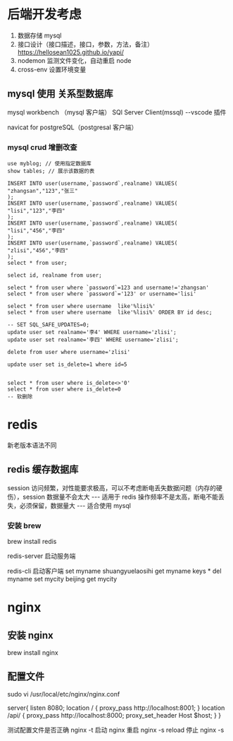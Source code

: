# 后端开发考虑
1. 数据存储 mysql
2. 接口设计（接口描述，接口，参数，方法，备注）
    https://hellosean1025.github.io/yapi/
3. nodemon  监测文件变化，自动重启 node
4. cross-env 设置环境变量 

## mysql 使用  关系型数据库
mysql workbench   （mysql 客户端）
SQl Server Client(mssql)  --vscode 插件

navicat for postgreSQL（postgresal 客户端）


### mysql crud 增删改查

```mysql
use myblog; // 使用指定数据库
show tables; // 展示该数据的表

INSERT INTO user(username,`password`,realname) VALUES(
"zhangsan","123","张三" 
);
INSERT INTO user(username,`password`,realname) VALUES(
"lisi","123","李四"
);
INSERT INTO user(username,`password`,realname) VALUES(
"lisi","456","李四"
);
INSERT INTO user(username,`password`,realname) VALUES(
"zlisi","456","李四"
);
select * from user;

select id, realname from user;

select * from user where `password`=123 and username!='zhangsan'
select * from user where `password`='123' or username='lisi'

select * from user where username  like'%lisi%' 
select * from user where username  like'%lisi%' ORDER BY id desc;

-- SET SQL_SAFE_UPDATES=0;
update user set realname='李4' WHERE username='zlisi';
update user set realname='李四' WHERE username='zlisi';

delete from user where username='zlisi' 

update user set is_delete=1 where id=5
 
 
select * from user where is_delete<>'0'  
select * from user where is_delete=0  
-- 软删除
```

# redis
新老版本语法不同
## redis 缓存数据库
session 访问频繁，对性能要求极高，可以不考虑断电丢失数据问题（内存的硬伤），session 数据量不会太大   --- 适用于 redis
操作频率不是太高，断电不能丢失，必须保留，数据量大 ---  适合使用 mysql

### 安装 brew
brew install redis

redis-server  启动服务端 

redis-cli 启动客户端
set myname shuangyuelaosihi
get myname
keys *
del myname
set mycity beijing
get mycity
 



# nginx
## 安装 nginx
 brew install nginx
##  配置文件
 sudo vi /usr/local/etc/nginx/nginx.conf

server{
    listen 8080;
    location / {
        proxy_pass http://localhost:8001;
    }
    location /api/ {
        proxy_pass http://localhost:8000;
        proxy_set_header Host $host;
    }
}


测试配置文件是否正确
 nginx -t 
 启动
 nginx
 重启
 nginx -s reload
 停止
 nginx -s





